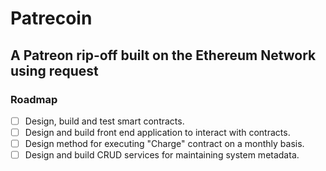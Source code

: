 # Patrecoin

## A Patreon rip-off built on the Ethereum Network using request

### Roadmap
- [ ] Design, build and test smart contracts.
- [ ] Design and build front end application to interact with contracts.
- [ ] Design method for executing "Charge" contract on a monthly basis.
- [ ] Design and build CRUD services for maintaining system metadata.
